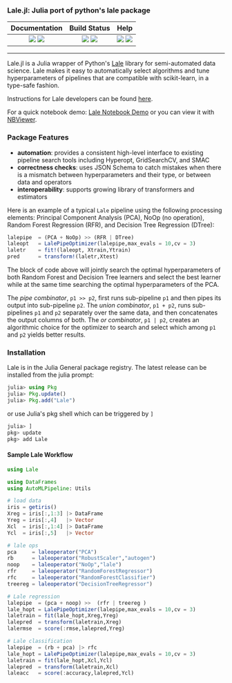 ### Lale.jl: Julia port of python's lale package

| **Documentation** | **Build Status** | **Help** |
|:---:|:---:|:---:|
| [![][docs-dev-img]][docs-dev-url] [![][docs-stable-img]][docs-stable-url] | [![][travis-img]][travis-url] [![][codecov-img]][codecov-url] | [![][slack-img]][slack-url] [![][gitter-img]][gitter-url] |

---------
Lale.jl is a Julia wrapper of Python's [Lale](https://github.com/ibm/lale) library for semi-automated data science. Lale makes it easy to automatically select algorithms and tune hyperparameters of pipelines that are compatible with scikit-learn, in a type-safe fashion.

Instructions for Lale developers can be found [here](./docs/DevInstruction.md).

For a quick notebook demo: [Lale Notebook Demo](./demo/demo-lale-package-notebook.ipynb) or you can view it with
[NBViewer](https://nbviewer.jupyter.org/github/IBM/Lale.jl/blob/main/demo/demo-lale-package-notebook.ipynb).

### Package Features
- __automation__: provides a consistent high-level interface to existing pipeline search tools including Hyperopt, GridSearchCV, and SMAC
- __correctness checks__: uses JSON Schema to catch mistakes when there is a mismatch between hyperparameters and their type, or between data and operators
- __interoperability__: supports growing library of transformers and estimators

Here is an example of a typical `Lale` pipeline using the following processing elements: Principal 
Component Analysis (PCA), NoOp (no operation), Random Forest Regression (RFR), 
and Decision Tree Regression (DTree):

```julia
lalepipe  = (PCA + NoOp) >> (RFR | DTree)
laleopt   = LalePipeOptimizer(lalepipe,max_evals = 10,cv = 3)
laletr    = fit!(laleopt, Xtrain,Ytrain)
pred      = transform!(laletr,Xtest)
```
The block of code above will jointly search the optimal hyperparameters 
of both Random Forest and Decision Tree learners and select the best 
learner while at the same time searching the optimal hyperparameters
of the PCA. 

The *pipe combinator*, `p1 >> p2`, first runs sub-pipeline
`p1` and then pipes its output into sub-pipeline `p2`.
The *union combinator*, `p1 + p2`, runs sub-pipelines `p1` and `p2` separately
over the same data, and then concatenates the output columns of both.
The *or combinator*, `p1 | p2`, creates an algorithmic choice for the optimizer
to search and select which among `p1` and `p2` yields better results.

### Installation
Lale is in the Julia General package registry. The latest
release can be installed from the julia prompt:
```julia
julia> using Pkg
julia> Pkg.update()
julia> Pkg.add("Lale")
```
or use Julia's pkg shell which can be triggered by `]`
```julia
julia> ]
pkg> update
pkg> add Lale
```

#### Sample Lale Workflow
```julia
using Lale

using DataFrames
using AutoMLPipeline: Utils

# load data
iris = getiris()
Xreg = iris[:,1:3] |> DataFrame
Yreg = iris[:,4]   |> Vector
Xcl  = iris[:,1:4] |> DataFrame
Ycl  = iris[:,5]   |> Vector

# lale ops
pca     = laleoperator("PCA")
rb      = laleoperator("RobustScaler","autogen")
noop    = laleoperator("NoOp","lale")
rfr     = laleoperator("RandomForestRegressor")
rfc     = laleoperator("RandomForestClassifier")
treereg = laleoperator("DecisionTreeRegressor")

# Lale regression
lalepipe  = (pca + noop) >>  (rfr | treereg )
lale_hopt = LalePipeOptimizer(lalepipe,max_evals = 10,cv = 3)
laletrain = fit(lale_hopt,Xreg,Yreg)
lalepred  = transform(laletrain,Xreg)
lalermse  = score(:rmse,lalepred,Yreg)

# Lale classification
lalepipe  = (rb + pca) |> rfc
lale_hopt = LalePipeOptimizer(lalepipe,max_evals = 10,cv = 3)
laletrain = fit(lale_hopt,Xcl,Ycl)
lalepred  = transform(laletrain,Xcl)
laleacc   = score(:accuracy,lalepred,Ycl)
```


[contrib-url]: https://github.com/IBM/Lale.jl/blob/main/CONTRIBUTORS.md
[issues-url]: https://github.com/IBM/Lale.jl/issues

[discourse-tag-url]: https://discourse.julialang.org/

[gitter-url]: https://gitter.im/Lale/community
[gitter-img]: https://badges.gitter.im/ppalmes/Lale.jl.svg

[slack-img]: https://img.shields.io/badge/chat-on%20slack-yellow.svg
[slack-url]: https://julialang.slack.com/

[docs-stable-img]: https://img.shields.io/badge/docs-stable-blue.svg
[docs-stable-url]: https://ibm.github.io/Lale.jl/stable/
[docs-dev-img]: https://img.shields.io/badge/docs-dev-blue.svg
[docs-dev-url]: https://ibm.github.io/Lale.jl/dev/

[travis-img]: https://github.com/IBM/Lale.jl/actions/workflows/ci.yml/badge.svg
[travis-url]: https://github.com/IBM/Lale.jl/actions/workflows/ci.yml

[codecov-img]: https://codecov.io/gh/IBM/Lale.jl/branch/main/graph/badge.svg?token=YK62W9KQ2T
[codecov-url]: https://codecov.io/gh/IBM/Lale.jl
